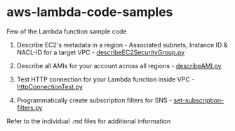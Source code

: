 # aws-lambda-code-samples
Few of the Lambda function sample code

1. Describe EC2's metadata in a region - Associated subnets, Instance ID & NACL-ID for a target VPC - [describeEC2SecurityGroup.py](describeEC2SecurityGroup.py)

2. Describe all AMIs for your account across all regions - [describeAMI.py](describeAMI.py)

3. Test HTTP connection for your Lambda function inside VPC - [httpConnectionTest.py](httpConnectionTest.py)

4. Programmatically create subscription filters for SNS  - [set-subscription-filters.py](sns-samples/set-subscription-filters.py)



Refer to the individual .md files for additional information
